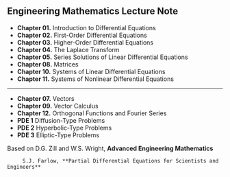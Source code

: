 ## Engineering Mathematics Lecture Note

* **Chapter 01.** Introduction to Differential Equations
* **Chapter 02.** First-Order Differential Equations
* **Chapter 03.** Higher-Order Differential Equations
* **Chapter 04.** The Laplace Transform
* **Chapter 05.** Series Solutions of Linear Differential Equations
* **Chapter 08.** Matrices
* **Chapter 10.** Systems of Linear Differential Equations
* **Chapter 11.** Systems of Nonlinear Differential Equations

---
* **Chapter 07.** Vectors
* **Chapter 09.** Vector Calculus
* **Chapter 12.** Orthogonal Functions and Fourier Series
* **PDE 1** Diffusion-Type Problems
* **PDE 2** Hyperbolic-Type Problems
* **PDE 3** Elliptic-Type Problems

Based on D.G. Zill and W.S. Wright, **Advanced Engineering Mathematics**

         S.J. Farlow, **Partial Differential Equations for Scientists and Engineers**

